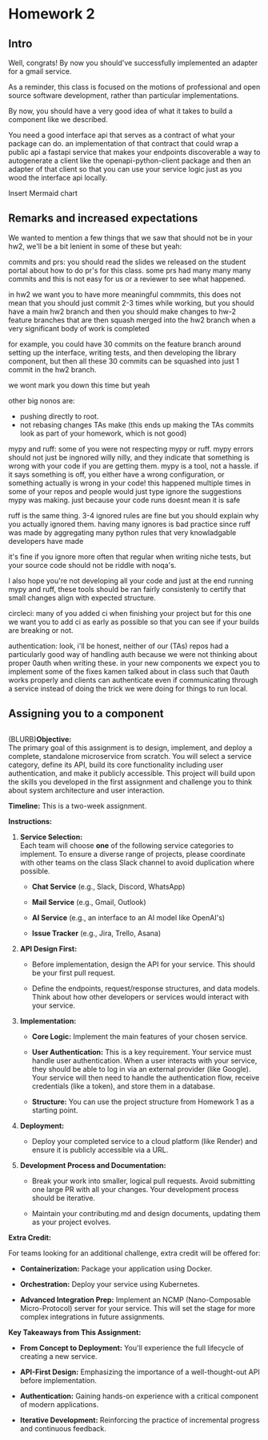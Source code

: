 # Homework 2

## Intro

Well, congrats! By now you should've successfully implemented an adapter for a gmail service.

As a reminder, this class is focused on the motions of professional and open source software development, rather than particular implementations.

By now, you should have a very good idea of what it takes to build a component like we described.

You need a good interface api that serves as a contract of what your package can do.
an implementation of that contract that could wrap a public api 
a fastapi service that makes your endpoints discoverable
a way to autogenerate a client like the openapi-python-client package
and then an adapter of that client so that you can use your service logic just as you wood the interface api locally.

Insert Mermaid chart
## Remarks and increased expectations

We wanted to mention a few things that we saw that should not be in your hw2, we'll be a bit lenient in some of these but yeah:

commits and prs: you should read the slides we released on the student portal about how to do pr's for this class. some prs had many many many commits and this is not easy for us or a reviewer to see what happened.

in hw2 we want you to have more meaningful commmits, this does not mean that you should just commit 2-3 times while working, but you should have a main hw2 branch and then you should make changes to hw-2 feature branches that are then squash merged into the hw2 branch when a very significant body of work is completed

for example, you could have 30 commits on the feature branch around setting up the interface, writing tests, and then developing the library component, but then all these 30 commits can be squashed into just 1 commit in the hw2 branch.

we wont mark you down this time but yeah

other big nonos are:
- pushing directly to root.
- not rebasing changes TAs make (this ends up making the TAs commits look as part of your homework, which is not good) 

mypy and ruff: 
some of you were not respecting mypy or ruff.
mypy errors should not just be ingnored willy nilly, and they indicate that something is wrong with your code if you are getting them.
mypy is a tool, not a hassle. 
if it says something is off, you either have a wrong configuration, or something actually is wrong in your code! this happened multiple times in some of your repos and people would just type ignore the suggestions mypy was making.
just because your code runs doesnt mean it is safe

ruff is the same thing. 3-4 ignored rules are fine but you should explain why you actually ignored them. having many ignores is bad practice since ruff was made by aggregating many python rules that very knowladgable developers have made

it's fine if you ignore more often that regular when writing niche tests, but your source code should not be riddle with noqa's.

I also hope you're not developing all your code and just at the end running mypy and ruff, these tools should be ran fairly consistenly to certify that small changes align with expected structure.

circleci:
many of you added ci when finishing your project but for this one we want you to add ci as early as possible so that you can see if your builds are breaking or not.

authentication:
look, i'll be honest, neither of our (TAs) repos had a particularly good way of handling auth  because we were not thinking about proper 0auth when writing these. 
in your new components we expect you to implement some of the fixes kamen talked about in class such that 0auth works properly and clients can authenticate even if communicating through a service instead of doing the trick we were doing for things to run local.

## Assigning you to a component

## 


(BLURB)**Objective:**  
The primary goal of this assignment is to design, implement, and deploy a complete, standalone microservice from scratch. You will select a service category, define its API, build its core functionality including user authentication, and make it publicly accessible. This project will build upon the skills you developed in the first assignment and challenge you to think about system architecture and user interaction.

**Timeline:** This is a two-week assignment.

**Instructions:**

1. **Service Selection:**  
    Each team will choose **one** of the following service categories to implement. To ensure a diverse range of projects, please coordinate with other teams on the class Slack channel to avoid duplication where possible.
    
    - **Chat Service** (e.g., Slack, Discord, WhatsApp)
        
    - **Mail Service** (e.g., Gmail, Outlook)
        
    - **AI Service** (e.g., an interface to an AI model like OpenAI's)
        
    - **Issue Tracker** (e.g., Jira, Trello, Asana)
        
2. **API Design First:**
    
    - Before implementation, design the API for your service. This should be your first pull request.
        
    - Define the endpoints, request/response structures, and data models. Think about how other developers or services would interact with your service.
        
3. **Implementation:**
    
    - **Core Logic:** Implement the main features of your chosen service.
        
    - **User Authentication:** This is a key requirement. Your service must handle user authentication. When a user interacts with your service, they should be able to log in via an external provider (like Google). Your service will then need to handle the authentication flow, receive credentials (like a token), and store them in a database.
        
    - **Structure:** You can use the project structure from Homework 1 as a starting point.
        
4. **Deployment:**
    
    - Deploy your completed service to a cloud platform (like Render) and ensure it is publicly accessible via a URL.
        
5. **Development Process and Documentation:**
    
    - Break your work into smaller, logical pull requests. Avoid submitting one large PR with all your changes. Your development process should be iterative.
        
    - Maintain your contributing.md and design documents, updating them as your project evolves.
        

**Extra Credit:**

For teams looking for an additional challenge, extra credit will be offered for:

- **Containerization:** Package your application using Docker.
    
- **Orchestration:** Deploy your service using Kubernetes.
    
- **Advanced Integration Prep:** Implement an NCMP (Nano-Composable Micro-Protocol) server for your service. This will set the stage for more complex integrations in future assignments.
    

**Key Takeaways from This Assignment:**

- **From Concept to Deployment:** You'll experience the full lifecycle of creating a new service.
    
- **API-First Design:** Emphasizing the importance of a well-thought-out API before implementation.
    
- **Authentication:** Gaining hands-on experience with a critical component of modern applications.
    
- **Iterative Development:** Reinforcing the practice of incremental progress and continuous feedback.